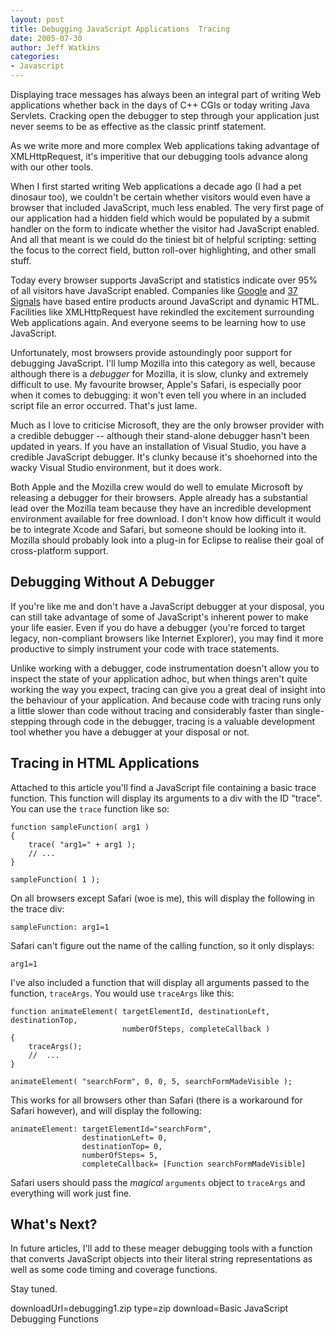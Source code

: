 ```yaml
---
layout: post
title: Debugging JavaScript Applications  Tracing
date: 2005-07-30
author: Jeff Watkins
categories:
- Javascript
---
```


Displaying trace messages has always been an integral part of writing Web applications whether back in the days of C++ CGIs or today writing Java Servlets. Cracking open the debugger to step through your application just never seems to be as effective as the classic printf statement.

As we write more and more complex Web applications taking advantage of XMLHttpRequest, it's imperitive that our debugging tools advance along with our other tools.
<!--more-->
When I first started writing Web applications a decade ago (I had a pet dinosaur too), we couldn't be certain whether visitors would even have a browser that included JavaScript, much less enabled. The very first page of our application had a hidden field which would be populated by a submit handler on the form to indicate whether the visitor had JavaScript enabled. And all that meant is we could do the tiniest bit of helpful scripting: setting the focus to the correct field, button roll-over highlighting, and other small stuff.

Today every browser supports JavaScript and statistics indicate over 95% of all visitors have JavaScript enabled. Companies like [Google][] and [37 Signals][] have based entire products around JavaScript and dynamic HTML. Facilities like XMLHttpRequest have rekindled the excitement surrounding Web applications again. And everyone seems to be learning how to use JavaScript.

Unfortunately, most browsers provide astoundingly poor support for debugging JavaScript. I'll lump Mozilla into this category as well, because although there is a *debugger* for Mozilla, it is slow, clunky and extremely difficult to use. My favourite browser, Apple's Safari, is especially poor when it comes to debugging: it won't even tell you where in an included script file an error occurred. That's just lame.

Much as I love to criticise Microsoft, they are the only browser provider with a credible debugger -- although their stand-alone debugger hasn't been updated in years. If you have an installation of Visual Studio, you have a credible JavaScript debugger. It's clunky because it's shoehorned into the wacky Visual Studio environment, but it does work.

Both Apple and the Mozilla crew would do well to emulate Microsoft by releasing a debugger for their browsers. Apple already has a substantial lead over the Mozilla team because they have an incredible development environment available for free download. I don't know how difficult it would be to integrate Xcode and Safari, but someone should be looking into it. Mozilla should probably look into a plug-in for Eclipse to realise their goal of cross-platform support.

## Debugging Without A Debugger ##

If you're like me and don't have a JavaScript debugger at your disposal, you can still take advantage of some of JavaScript's inherent power to make your life easier. Even if you do have a debugger (you're forced to target legacy, non-compliant browsers like Internet Explorer), you may find it more productive to simply instrument your code with trace statements.

Unlike working with a debugger, code instrumentation doesn't allow you to inspect the state of your application adhoc, but when things aren't quite working the way you expect, tracing can give you a great deal of insight into the behaviour of your application. And because code with tracing runs only a little slower than code without tracing and considerably faster than single-stepping through code in the debugger, tracing is a valuable development tool whether you have a debugger at your disposal or not.

## Tracing in HTML Applications ##

Attached to this article you'll find a JavaScript file containing a basic trace function. This function will display its arguments to a div with the ID "trace". You can use the `trace` function like so:

	function sampleFunction( arg1 )
	{
		trace( "arg1=" + arg1 );
		// ...
	}

	sampleFunction( 1 );

On all browsers except Safari (woe is me), this will display the following in the trace div:

	sampleFunction: arg1=1

Safari can't figure out the name of the calling function, so it only displays:

	arg1=1

I've also included a function that will display all arguments passed to the function, `traceArgs`. You would use `traceArgs` like this:

	function animateElement( targetElementId, destinationLeft, destinationTop,
							 numberOfSteps, completeCallback )
	{
		traceArgs();
		//	...
	}

	animateElement( "searchForm", 0, 0, 5, searchFormMadeVisible );

This works for all browsers other than Safari (there is a workaround for Safari however), and will display the following:

	animateElement: targetElementId="searchForm",
					destinationLeft= 0,
					destinationTop= 0,
					numberOfSteps= 5,
					completeCallback= [Function searchFormMadeVisible]

Safari users should pass the *magical* `arguments` object to `traceArgs` and everything will work just fine.

## What's Next? ##

In future articles, I'll add to these meager debugging tools with a function that converts JavaScript objects into their literal string representations as well as some code timing and coverage functions.

Stay tuned.

[Google]: http://www.google.com/ "Makers of GMail"
[37 Signals]: http://www.37signals.com/ "Makers of Basecamp, Backpack, and Ta-da List"

downloadUrl=debugging1.zip
type=zip
download=Basic JavaScript Debugging Functions